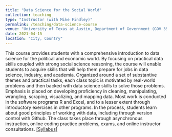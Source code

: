 ```yaml
---
title: "Data Science for the Social World"
collection: teaching
type: "Instructor (with Mike Findley)"
permalink: /teaching/data-science-course
venue: "University of Texas at Austin, Department of Government (GOV 355M)"
date: 2021-04-15
location: "City, Country"
---
```


This course provides students with a comprehensive introduction to data science for the political and economic world. By focusing on practical data skills coupled with strong social science reasoning, the course will enable students to acquire skills that will help them prepare for jobs in data science, industry, and academia. Organized around a set of substantive themes and practical tasks, each class topic is motivated by real-world problems and then backed with data science skills to solve those problems. Emphasis is placed on developing proficiency in cleaning, manipulating, wrangling, scraping, visualizing, and mapping data. Most work is conducted in the software programs R and Excel, and to a lesser extent through introductory exercises in other programs. In the process, students learn about good principles of working with data, including through version control with Github. The class takes place through asynchronous instruction, online coding practice problems, exams, and online instructor consultations.  [[Syllabus]](/files/Data_Science_Course.pdf)
